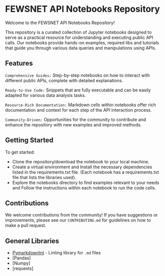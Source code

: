 
# FEWSNET API Notebooks Repository

Welcome to the FEWSNET API Notebooks Repository!

This repository is a curated collection of Jupyter notebooks
designed to serve as a practical resource for understanding
and executing public API calls. Our notebooks provide hands-on
examples, required libs and tutorials that guide you through
various data queries and manipulations using APIs.

## Features

`Comprehensive Guides:` Step-by-step notebooks on how to
interact with different public APIs, complete with detailed explanations.

`Ready-to-Use Code:` Snippets that are fully executable and can
be easily adapted for various data analysis tasks.

`Resource-Rich Documentation:` Markdown cells within notebooks
offer rich documentation and context for each step of the API interaction process.

`Community-Driven:` Opportunities for the community to contribute and
enhance the repository with new examples and improved methods.

## Getting Started

To get started:

- Clone the repository/download the notebook to your local machine.
- Create a virtual environment and Install the necessary dependencies
listed in the requirements.txt file. (Each notebook has a requirements.txt
file that lists the libraries used).
- Explore the notebooks directory to find examples relevant to
your needs and Follow the instructions within each notebook to run the code cells.

## Contributions

We welcome contributions from the community! If you have suggestions or
improvements, please see our `CONTRIBUTING.md` for guidelines on
how to make a pull request.

## General Libraries

- [Pymarkdownlnt](https://pypi.org/project/pymarkdownlnt/) - Linting library for
`.md` files
- [Pandas]
- [Numpy]
- [requests]
